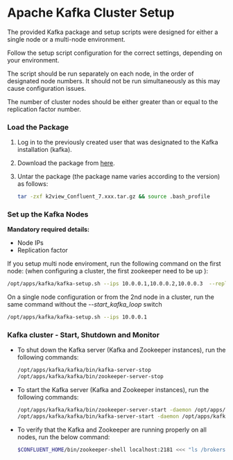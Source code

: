 # Apache Kafka Cluster Setup

The provided Kafka package and setup scripts were designed for either a single node or a multi-node environment.

Follow the setup script configuration for the correct settings, depending on your environment.

The script should be run separately on each node, in the order of designated node numbers. It should not be run simultaneously as this may cause configuration issues.

The number of cluster nodes should be either greater than or equal to the replication factor number.


### Load the Package 

1. Log in to the previously created user that was designated to the Kafka installation (kafka).

2. Download the package from [here](https://download.k2view.com/index.php/s/imhwNdkXgSSGpCw).

3. Untar the package (the package name varies according to the version) as follows:

    ~~~bash
    tar -zxf k2view_Confluent_7.xxx.tar.gz && source .bash_profile
    ~~~

### Set up the Kafka Nodes

**Mandatory required details:**
+ Node IPs
+ Replication factor

If you setup multi node enviroment, run the following command on the first node: (when configuring a cluster, the first zookeeper need to be up ):
~~~bash
/opt/apps/kafka/kafka-setup.sh --ips 10.0.0.1,10.0.0.2,10.0.0.3  --replication_factor 3 --start_kafka_loop
~~~

On a single node configuration or from the 2nd node in a cluster, run the same command without the *--start_kafka_loop* switch
~~~bash
/opt/apps/kafka/kafka-setup.sh --ips 10.0.0.1   
~~~

### Kafka cluster - Start, Shutdown and Monitor

* To shut down the Kafka server (Kafka and Zookeeper instances), run the following commands:

    ~~~bash
    /opt/apps/kafka/kafka/bin/kafka-server-stop
    /opt/apps/kafka/kafka/bin/zookeeper-server-stop
    ~~~

* To start the Kafka server (Kafka and Zookeeper instances), run the following commands:

    ~~~bash
    /opt/apps/kafka/kafka/bin/zookeeper-server-start -daemon /opt/apps/kafka/kafka/zookeeper.properties
    /opt/apps/kafka/kafka/bin/kafka-server-start -daemon /opt/apps/kafka/kafka/server.properties    
    ~~~

* To verify that the Kafka and Zookeeper are running properly on all nodes, run the below command:

    ~~~bash
    $CONFLUENT_HOME/bin/zookeeper-shell localhost:2181 <<< "ls /brokers/ids"
    ~~~
